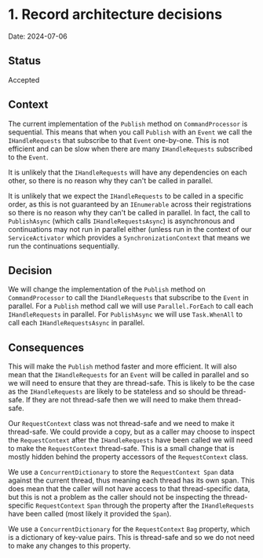 # 1. Record architecture decisions

Date: 2024-07-06

## Status

Accepted

## Context

The current implementation of the `Publish` method on `CommandProcessor` is sequential. This means that when you call `Publish` with an `Event` we call the `IHandleRequests` that subscribe to that `Event` one-by-one. This is not efficient and can be slow when there are many `IHandleRequests` subscribed to the `Event`.

It is unlikely that the `IHandleRequests` will have any dependencies on each other, so there is no reason why they can't be called in parallel.

It is unlikely that we expect the `IHandleRequests` to be called in a specific order, as this is not guaranteed by an `IEnumerable` across their registrations so there is no reason why they can't be called in parallel. In fact, the call to `PublishAsync` (which calls `IHandleRequestsAsync`) is asynchronous and continuations may not run in parallel either (unless run in the context of our `ServiceActivator` which provides a `SynchronizationContext` that means we run the continuations sequentially.

## Decision

We will change the implementation of the `Publish` method on `CommandProcessor` to call the `IHandleRequests` that subscribe to the `Event` in parallel. For a `Publish` method call we will use `Parallel.ForEach` to call each `IHandleRequests` in parallel. For `PublishAsync` we will use `Task.WhenAll` to call each `IHandleRequestsAsync` in parallel.

## Consequences

This will make the `Publish` method faster and more efficient. It will also mean that the `IHandleRequests` for an `Event` will be called in parallel and so we will need to ensure that they are thread-safe. This is likely to be the case as the `IHandleRequests` are likely to be stateless and so should be thread-safe. If they are not thread-safe then we will need to make them thread-safe.

Our `RequestContext` class was not thread-safe and we need to make it thread-safe. We could provide a copy, but as a caller may choose to inspect the `RequestContext` after the `IHandleRequests` have been called we will need to make the `RequestContext` thread-safe. This is a small change that is mostly hidden behind the property accessors of the `RequestContext` class. 

We use a `ConcurrentDictionary` to store the `RequestContext Span` data against the current thread, thus meaning each thread has its own span. This does mean that the caller will not have access to that thread-specific data, but this is not a problem as the caller should not be inspecting the thread-specific `RequestContext` `Span` through the property after the `IHandleRequests` have been called (most likely it provided the `Span`).

We use a `ConcurrentDictionary` for the `RequestContext` `Bag` property, which is a dictionary of key-value pairs. This is thread-safe and so we do not need to make any changes to this property.
